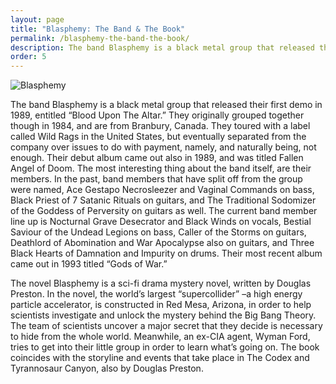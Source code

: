 ```yaml
---
layout: page
title: "Blasphemy: The Band & The Book"
permalink: /blasphemy-the-band-the-book/
description: The band Blasphemy is a black metal group that released their first demo in 1989, entitled “Blood Upon The Altar.” The novel Blasphemy is a sci-fi drama mystery novel, written by Douglas Preston.
order: 5
---
```


![Blasphemy]({{site.baseurl}}/images/castle3.jpg)

The band Blasphemy is a black metal group that released their first demo in 1989, entitled “Blood Upon The Altar.” They originally grouped together though in 1984, and are from Branbury, Canada. They toured with a label called Wild Rags in the United States, but eventually separated from the company over issues to do with payment, namely, and naturally being, not enough. Their debut album came out also in 1989, and was titled Fallen Angel of Doom. The most interesting thing about the band itself, are their members. In the past, band members that have split off from the group were named, Ace Gestapo Necrosleezer and Vaginal Commands on bass, Black Priest of 7 Satanic Rituals on guitars, and The Traditional Sodomizer of the Goddess of Perversity on guitars as well. The current band member line up is Nocturnal Grave Desecrator and Black Winds on vocals, Bestial Saviour of the Undead Legions on bass, Caller of the Storms on guitars, Deathlord of Abomination and War Apocalypse also on guitars, and  Three Black Hearts of Damnation and Impurity on drums. Their most recent album came out in 1993 titled “Gods of War.”

The novel Blasphemy is a sci-fi drama mystery novel, written by Douglas Preston. In the novel, the world’s largest “supercollider” –a high energy particle accelerator, is constructed in Red Mesa, Arizona, in order to help scientists investigate and unlock the mystery behind the Big Bang Theory. The team of scientists uncover a major secret that they decide is necessary to hide from the whole world. Meanwhile, an ex-CIA agent, Wyman Ford, tries to get into their little group in order to learn what’s going on. The book coincides with the storyline and events that take place in The Codex and Tyrannosaur Canyon, also by Douglas Preston.
